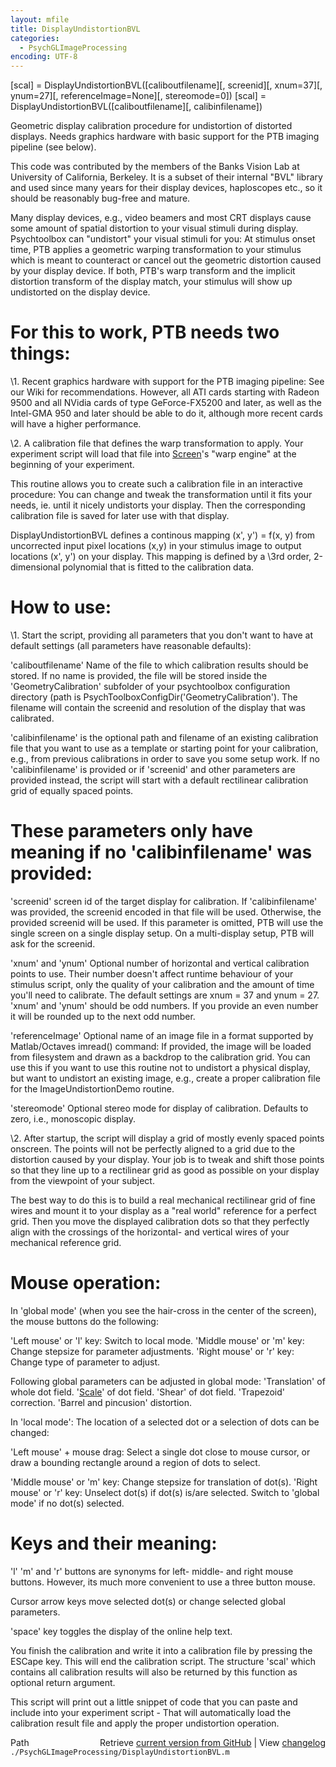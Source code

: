 ```yaml
---
layout: mfile
title: DisplayUndistortionBVL
categories:
  - PsychGLImageProcessing
encoding: UTF-8
---
```


[scal] = DisplayUndistortionBVL([caliboutfilename][, screenid][, xnum=37][, ynum=27][, referenceImage=None][, stereomode=0])
[scal] = DisplayUndistortionBVL([caliboutfilename][, calibinfilename])

Geometric display calibration procedure for undistortion of distorted
displays. Needs graphics hardware with basic support for the PTB imaging
pipeline (see below).

This code was contributed by the members of the Banks Vision Lab at
University of California, Berkeley. It is a subset of their internal
"BVL" library and used since many years for their display devices,
haploscopes etc., so it should be reasonably bug-free and mature.

Many display devices, e.g., video beamers and most CRT displays cause
some amount of spatial distortion to your visual stimuli during display.
Psychtoolbox can "undistort" your visual stimuli for you: At stimulus
onset time, PTB applies a geometric warping transformation to your
stimulus which is meant to counteract or cancel out the geometric
distortion caused by your display device. If both, PTB's warp transform
and the implicit distortion transform of the display match, your stimulus
will show up undistorted on the display device.

# For this to work, PTB needs two things:

\1. Recent graphics hardware with support for the PTB imaging pipeline:
See our Wiki for recommendations. However, all ATI cards starting with
Radeon 9500 and all NVidia cards of type GeForce-FX5200 and later, as
well as the Intel-GMA 950 and later should be able to do it, although
more recent cards will have a higher performance.

\2. A calibration file that defines the warp transformation to apply. Your
experiment script will load that file into [Screen](/docs/Screen)'s "warp engine" at the
beginning of your experiment.

This routine allows you to create such a calibration file in an
interactive procedure: You can change and tweak the transformation until
it fits your needs, ie. until it nicely undistorts your display. Then the
corresponding calibration file is saved for later use with that display.

DisplayUndistortionBVL defines a continous mapping (x', y') = f(x, y)
from uncorrected input pixel locations (x,y) in your stimulus image to
output locations (x', y') on your display. This mapping is defined by a
\3rd order, 2-dimensional polynomial that is fitted to the calibration data.


# How to use:

\1. Start the script, providing all parameters that you don't want to have
at default settings (all parameters have reasonable defaults):

'caliboutfilename' Name of the file to which calibration results should
be stored. If no name is provided, the file will be stored inside the
'GeometryCalibration' subfolder of your psychtoolbox configuration
directory (path is PsychToolboxConfigDir('GeometryCalibration'). The
filename will contain the screenid and resolution of the display that was
calibrated.

'calibinfilename' is the optional path and filename of an existing
calibration file that you want to use as a template or starting point for
your calibration, e.g., from previous calibrations in order to save you
some setup work. If no 'calibinfilename' is provided or if 'screenid' and
other parameters are provided instead, the script will start with a
default rectilinear calibration grid of equally spaced points.

# These parameters only have meaning if no 'calibinfilename' was provided:

'screenid' screen id of the target display for calibration. If
'calibinfilename' was provided, the screenid encoded in that file will be
used. Otherwise, the provided screenid will be used. If this parameter is
omitted, PTB will use the single screen on a single display setup. On a
multi-display setup, PTB will ask for the screenid.

'xnum' and 'ynum' Optional number of horizontal and vertical calibration
points to use. Their number doesn't affect runtime behaviour of your
stimulus script, only the quality of your calibration and the amount of
time you'll need to calibrate. The default settings are xnum = 37 and
ynum = 27. 'xnum' and 'ynum' should be odd numbers. If you provide an
even number it will be rounded up to the next odd number.

'referenceImage' Optional name of an image file in a format supported by
Matlab/Octaves imread() command: If provided, the image will be loaded
from filesystem and drawn as a backdrop to the calibration grid. You can
use this if you want to use this routine not to undistort a physical
display, but want to undistort an existing image, e.g., create a proper
calibration file for the ImageUndistortionDemo routine.

'stereomode' Optional stereo mode for display of calibration. Defaults to
zero, i.e., monoscopic display.

\2. After startup, the script will display a grid of mostly evenly spaced
points onscreen. The points will not be perfectly aligned to a grid due
to the distortion caused by your display. Your job is to tweak and shift
those points so that they line up to a rectilinear grid as good as
possible on your display from the viewpoint of your subject.

The best way to do this is to build a real mechanical rectilinear grid of
fine wires and mount it to your display as a "real world" reference for a
perfect grid. Then you move the displayed calibration dots so that they
perfectly align with the crossings of the horizontal- and vertical wires
of your mechanical reference grid.

# Mouse operation:

In 'global mode' (when you see the hair-cross in the center of the
screen), the mouse buttons do the following:

'Left mouse' or 'l' key:   Switch to local mode.
'Middle mouse' or 'm' key: Change stepsize for parameter adjustments.
'Right mouse' or 'r' key:  Change type of parameter to adjust.

Following global parameters can be adjusted in global mode:
'Translation' of whole dot field.
'[Scale](/docs/Scale)' of dot field.
'Shear' of dot field.
'Trapezoid' correction.
'Barrel and pincusion' distortion.

In 'local mode': The location of a selected dot or a selection of dots
can be changed:

'Left mouse' + mouse drag: Select a single dot close to mouse cursor, or
                           draw a bounding rectangle around a region of
                           dots to select.

'Middle mouse' or 'm' key: Change stepsize for translation of dot(s).
'Right mouse' or 'r' key:  Unselect dot(s) if dot(s) is/are selected.
                           Switch to 'global mode' if no dot(s) selected.



# Keys and their meaning:

'l' 'm' and 'r' buttons are synonyms for left- middle- and right mouse
buttons. However, its much more convenient to use a three button mouse.

Cursor arrow keys move selected dot(s) or change selected global
parameters.

'space' key toggles the display of the online help text.

You finish the calibration and write it into a calibration file by
pressing the ESCape key. This will end the calibration script. The
structure 'scal' which contains all calibration results will also be
returned by this function as optional return argument.

This script will print out a little snippet of code that you can paste
and include into your experiment script - That will automatically load
the calibration result file and apply the proper undistortion operation.




<div class="code_header" style="text-align:right;">
  <span style="float:left;">Path&nbsp;&nbsp;</span> <span class="counter">Retrieve <a href=
  "https://raw.github.com/Psychtoolbox-3/Psychtoolbox-3/beta/./PsychGLImageProcessing/DisplayUndistortionBVL.m">current version from GitHub</a> | View <a href=
  "https://github.com/Psychtoolbox-3/Psychtoolbox-3/commits/beta/./PsychGLImageProcessing/DisplayUndistortionBVL.m">changelog</a></span>
</div>
<div class="code">
  <code>./PsychGLImageProcessing/DisplayUndistortionBVL.m</code>
</div>
